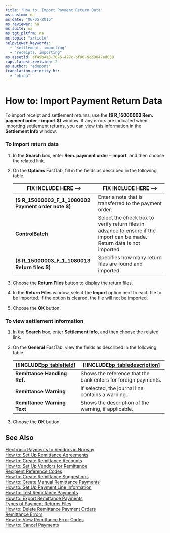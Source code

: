 ```yaml
---
title: "How to: Import Payment Return Data"
ms.custom: na
ms.date: "06-05-2016"
ms.reviewer: na
ms.suite: na
ms.tgt_pltfrm: na
ms.topic: "article"
helpviewer_keywords: 
  - "settlement, importing"
  - "receipts, importing"
ms.assetid: af49b4a3-7076-427c-bf80-9dd9047ad038
caps.latest.revision: 2
ms.author: "edupont"
translation.priority.ht: 
  - "nb-no"
---
```

# How to: Import Payment Return Data
To import receipt and settlement returns, use the **\($ R\_15000003 Rem. payment order – import $\)** window. If any errors are indicated when importing settlement returns, you can view this information in the **Settlement Info** window.  
  
### To import return data  
  
1.  In the **Search** box, enter **Rem. payment order – import**, and then choose the related link.  
  
2.  On the **Options** FastTab, fill in the fields as described in the following table.  
  
    |FIX INCLUDE HERE<!--FIX INCLUDE HERE<!--[!INCLUDE[bp_tablefield](../../ApplicationDesign/includes/bp_tablefield_md.md)] --> -->|FIX INCLUDE HERE<!--FIX INCLUDE HERE<!--[!INCLUDE[bp_tabledescription](../../ApplicationDesign/includes/bp_tabledescription_md.md)] --> -->|  
    |---------------------------------|---------------------------------------|  
    |**\($ R\_15000003\_F\_1\_1080002 Payment order note $\)**|Enter a note that is transferred to the payment order.|  
    |**ControlBatch**|Select the check box to verify return files in advance to ensure if the import can be made. Return data is not imported.|  
    |**\($ R\_15000003\_F\_1\_1080013 Return files $\)**|Specifies how many return files are found and imported.|  
  
3.  Choose the **Return Files** button to display the return files.  
  
4.  In the **Return Files** window, select the **Import** option next to each file to be imported. If the option is cleared, the file will not be imported.  
  
5.  Choose the **OK** button.  
  
### To view settlement information  
  
1.  In the **Search** box, enter **Settlement Info**, and then choose the related link.  
  
2.  On the **General** FastTab, view the fields as described in the following table.  
  
    |[!INCLUDE[bp_tablefield](../../ApplicationDesign/includes/bp_tablefield_md.md)]|[!INCLUDE[bp_tabledescription](../../ApplicationDesign/includes/bp_tabledescription_md.md)]|  
    |---------------------------------|---------------------------------------|  
    |**Remittance Handling Ref.**|Shows the reference that the bank enters for foreign payments.|  
    |**Remittance Warning**|If selected, the journal line contains a warning.|  
    |**Remittance Warning Text**|Shows the description of the warning, if applicable.|  
  
3.  Choose the **OK** button.  
  
## See Also  
 [Electronic Payments to Vendors in Norway](../../LocalFunctionalityForMicrosoftDynamicsNav2016/Norway/electronic-payments-to-vendors-in-norway.md)   
 [How to: Set Up Remittance Agreements](../../LocalFunctionalityForMicrosoftDynamicsNav2016/Norway/how-to-set-up-remittance-agreements.md)   
 [How to: Create Remittance Accounts](../../LocalFunctionalityForMicrosoftDynamicsNav2016/Norway/how-to-create-remittance-accounts.md)   
 [How to: Set Up Vendors for Remittance](../../LocalFunctionalityForMicrosoftDynamicsNav2016/Norway/how-to-set-up-vendors-for-remittance.md)   
 [Recipient Reference Codes](../../LocalFunctionalityForMicrosoftDynamicsNav2016/Norway/recipient-reference-codes.md)   
 [How to: Create Remittance Suggestions](../../LocalFunctionalityForMicrosoftDynamicsNav2016/Norway/how-to-create-remittance-suggestions.md)   
 [How to: Create Manual Remittance Payments](../../LocalFunctionalityForMicrosoftDynamicsNav2016/Norway/how-to-create-manual-remittance-payments.md)   
 [How to: Set Up Payment Line Information](../../LocalFunctionalityForMicrosoftDynamicsNav2016/Norway/how-to-set-up-payment-line-information.md)   
 [How to: Test Remittance Payments](../../LocalFunctionalityForMicrosoftDynamicsNav2016/Norway/how-to-test-remittance-payments.md)   
 [How to: Export Remittance Payments](../../LocalFunctionalityForMicrosoftDynamicsNav2016/Norway/how-to-export-remittance-payments.md)   
 [Types of Payment Returns Files](../../LocalFunctionalityForMicrosoftDynamicsNav2016/Norway/types-of-payment-returns-files.md)   
 [How to: Delete Remittance Payment Orders](../../LocalFunctionalityForMicrosoftDynamicsNav2016/Norway/how-to-delete-remittance-payment-orders.md)   
 [Remittance Errors](../../LocalFunctionalityForMicrosoftDynamicsNav2016/Norway/remittance-errors.md)   
 [How to: View Remittance Error Codes](../../LocalFunctionalityForMicrosoftDynamicsNav2016/Norway/how-to-view-remittance-error-codes.md)   
 [How to: Cancel Payments](../../LocalFunctionalityForMicrosoftDynamicsNav2016/Norway/how-to-cancel-payments.md)